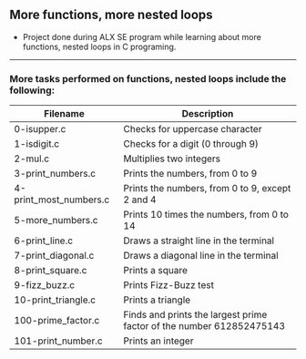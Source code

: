 ## More functions, more nested loops

- Project done during ALX SE program while learning about more functions, nested loops in C programing. 
---

### More tasks performed on functions, nested loops include the following:

| Filename                 | Description                                                          |
|--------------------------|----------------------------------------------------------------------|
| 0-isupper.c              | Checks for uppercase character                                       |
| 1-isdigit.c              | Checks for a digit (0 through 9)                                     |
| 2-mul.c                  | Multiplies two integers                                              |
| 3-print_numbers.c        | Prints the numbers, from 0 to 9                                      |
| 4-print_most_numbers.c   | Prints the numbers, from 0 to 9, except 2 and 4                      |
| 5-more_numbers.c         | Prints 10 times the numbers, from 0 to 14                            |
| 6-print_line.c           | Draws a straight line in the terminal                                |
| 7-print_diagonal.c       | Draws a diagonal line in the terminal                                |
| 8-print_square.c         | Prints a square                                                      |
| 9-fizz_buzz.c            | Prints Fizz-Buzz test                                                |
| 10-print_triangle.c      | Prints a triangle                                                    |
| 100-prime_factor.c       | Finds and prints the largest prime factor of the number 612852475143 |
| 101-print_number.c       | Prints an integer                                                    |
